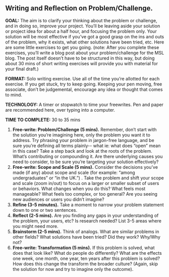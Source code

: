 ## Writing and Reflection on Problem/Challenge.

**GOAL:** The aim is to clarify your thinking about the problem or challenge, and in doing so, improve your project. You’ll be leaving aside your solution or project idea for about a half hour, and focusing the problem only. Your solution will be most effective if you’ve got a good grasp on the ins and outs of the problem, why it exists, what other solutions have been tried, etc. Here are some little exercises to get you going. (note: After you complete these exercises, you’ll write a blog post about your problem/challenge for the MSL blog. The post itself doesn’t have to be structured in this way, but doing about 30 mins of short writing exercises will provide you with material for your final draft.)

**FORMAT:** Solo writing exercise.  Use all of the time you’re allotted for each exercise. If you get stuck, try to keep going. Keeping your pen moving, free associate, don’t be judgemental, encourage any idea or thought that comes to mind.

**TECHNOLOGY:** A timer or stopwatch to time your freewrites. Pen and paper are recommended here, over typing into a computer.

**TIME TO COMPLETE:** 30 to 35 mins

1. **Free-write: Problem/Challenge (5 mins).** Remember, don’t start with the solution you’re imagining here, only the problem you want it to address. Try phrasing  your problem in jargon-free language, and be sure you’re defining all terms plainly-- what ie: what does “open” mean in this case? Take a step back and look at the roots of the problem. What’s contributing or compounding it. Are there underlying causes you need to consider, to be sure you’re targeting your solution effectively?
2. **Free-write: Scope and Scale (5 mins).**  Consider the decisions you’ve made (if any) about scope and scale (for example: “among undergraduates” or “in the UK.”) . Take the problem and shift your scope and scale (zoom in/out) to focus on a larger or smaller subset of users or behaviors. What changes when you do this?  What feels most manageable? What feels too complex, or too general? Are you seeing new audiences or users you didn’t imagine?
3. **Refine (3-5 minutes).** Take a moment to narrow your problem statement down to one or two sentences.
4. **Reflect (2-5 mins).** Are you finding any  gaps in your understanding of the problem, your users, etc? Is research needed? List 3-5 areas where you might need more.
5. **Brainstorm (2-5 mins).** Think of analogs. What are similar problems in other fields? What solutions have been tried? Did they work? Why/Why not?
6. **Free-write: Transformation (5 mins).**  If this problem is solved, what does that look like? What do people do differently? What are the effects one week, one month, one year, ten years after this problem is solved? How does this change the transform the  broader culture? (Again, skip the solution for now and try to imagine only the outcome).
